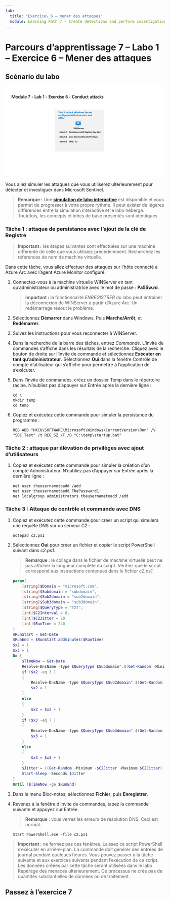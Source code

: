 ```yaml
---
lab:
  title: "Exercice\_6 – mener des attaques"
  module: Learning Path 7 - Create detections and perform investigations using Microsoft Sentinel
---
```


# Parcours d’apprentissage 7 – Labo 1 – Exercice 6 – Mener des attaques

## Scénario du labo

![Vue d’ensemble du labo](../Media/SC-200-Lab_Diagrams_Mod7_L1_Ex6.png)

Vous allez simuler les attaques que vous utiliserez ultérieurement pour détecter et investiguer dans Microsoft Sentinel.


>**Remarque :** Une **[simulation de labo interactive](https://mslabs.cloudguides.com/guides/SC-200%20Lab%20Simulation%20-%20Perform%20simulated%20attacks)** est disponible et vous permet de progresser à votre propre rythme. Il peut exister de légères différences entre la simulation interactive et le labo hébergé. Toutefois, les concepts et idées de base présentés sont identiques. 


### Tâche 1 : attaque de persistance avec l’ajout de la clé de Registre

>**Important :** les étapes suivantes sont effectuées sur une machine différente de celle que vous utilisiez précédemment. Recherchez les références de nom de machine virtuelle.

Dans cette tâche, vous allez effectuer des attaques sur l’hôte connecté à Azure Arc avec l’agent Azure Monitor configuré.

1. Connectez-vous à la machine virtuelle WINServer en tant qu’administrateur ou administratrice avec le mot de passe : **Pa55w.rd**.  

    >**Important :** la fonctionnalité *ENREGISTRER* du labo peut entraîner la déconnexion de WINServer à partir d’Azure Arc. Un redémarrage résout le problème.  

1. Sélectionnez **Démarrer** dans Windows. Puis **Marche/Arrêt**, et **Redémarrer**.

1. Suivez les instructions pour vous reconnecter à WINServer.

1. Dans la recherche de la barre des tâches, entrez *Commande*. L’invite de commandes s’affiche dans les résultats de la recherche. Cliquez avec le bouton de droite sur l’invite de commande et sélectionnez **Exécuter en tant qu’administrateur**. Sélectionnez **Oui** dans la fenêtre Contrôle de compte d’utilisateur qui s’affiche pour permettre à l’application de s’exécuter.

1. Dans l’invite de commandes, créez un dossier Temp dans le répertoire racine. N’oubliez pas d’appuyer sur Entrée après la dernière ligne :

    ```CommandPrompt
    cd \
    mkdir temp
    cd temp
    ```

1. Copiez et exécutez cette commande pour simuler la persistance du programme :

    ```CommandPrompt
    REG ADD "HKCU\SOFTWARE\Microsoft\Windows\CurrentVersion\Run" /V "SOC Test" /t REG_SZ /F /D "C:\temp\startup.bat"
    ```


### Tâche 2 : attaque par élévation de privilèges avec ajout d’utilisateurs

1. Copiez et exécutez cette commande pour simuler la création d’un compte Administrateur. N’oubliez pas d’appuyer sur Entrée après la dernière ligne :

    ```CommandPrompt
    net user theusernametoadd /add
    net user theusernametoadd ThePassword1!
    net localgroup administrators theusernametoadd /add
    ```


### Tâche 3 : Attaque de contrôle et commande avec DNS

1. Copiez et exécutez cette commande pour créer un script qui simulera une requête DNS sur un serveur C2 :

    ```CommandPrompt
    notepad c2.ps1
    ```

1. Sélectionnez **Oui** pour créer un fichier et copier le script PowerShell suivant dans *c2.ps1*.

    >**Remarque :** le collage dans le fichier de machine virtuelle peut ne pas afficher la longueur complète du script. Vérifiez que le script correspond aux instructions contenues dans le fichier *c2.ps1*.

    ```PowerShell
    param(
        [string]$Domain = "microsoft.com",
        [string]$Subdomain = "subdomain",
        [string]$Sub2domain = "sub2domain",
        [string]$Sub3domain = "sub3domain",
        [string]$QueryType = "TXT",
        [int]$C2Interval = 8,
        [int]$C2Jitter = 20,
        [int]$RunTime = 240
    )
    $RunStart = Get-Date
    $RunEnd = $RunStart.addminutes($RunTime)
    $x2 = 1
    $x3 = 1 
    Do {
        $TimeNow = Get-Date
        Resolve-DnsName -type $QueryType $Subdomain".$(Get-Random -Minimum 1 -Maximum 999999)."$Domain -QuickTimeout
        if ($x2 -eq 3 )
        {
            Resolve-DnsName -type $QueryType $Sub2domain".$(Get-Random -Minimum 1 -Maximum 999999)."$Domain -QuickTimeout
            $x2 = 1
        }
        else
        {
            $x2 = $x2 + 1
        }    
        if ($x3 -eq 7 )
        {
            Resolve-DnsName -type $QueryType $Sub3domain".$(Get-Random -Minimum 1 -Maximum 999999)."$Domain -QuickTimeout
            $x3 = 1
        }
        else
        {
            $x3 = $x3 + 1
        }
        $Jitter = ((Get-Random -Minimum -$C2Jitter -Maximum $C2Jitter) / 100 + 1) +$C2Interval
        Start-Sleep -Seconds $Jitter
    }
    Until ($TimeNow -ge $RunEnd)
    ```

1. Dans le menu Bloc-notes, sélectionnez **Fichier**, puis **Enregistrer**. 

1. Revenez à la fenêtre d’invite de commandes, tapez la commande suivante et appuyez sur Entrée. 

    >**Remarque :** vous verrez les erreurs de résolution DNS. Ceci est normal.

    ```CommandPrompt
    Start PowerShell.exe -file c2.ps1
    ```

>**Important :** ne fermez pas ces fenêtres. Laissez ce script PowerShell s’exécuter en arrière-plan. La commande doit générer des entrées de journal pendant quelques heures. Vous pouvez passer à la tâche suivante et aux exercices suivants pendant l’exécution de ce script. Les données créées par cette tâche seront utilisées dans le labo Repérage des menaces ultérieurement. Ce processus ne crée pas de quantités substantielles de données ou de traitement.


## Passez à l’exercice 7
